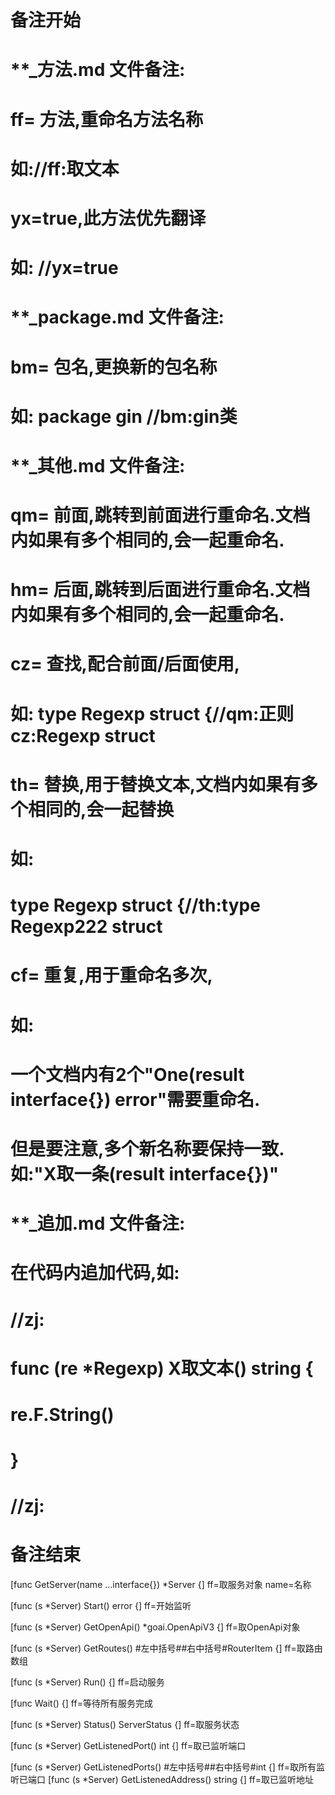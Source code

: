 # 备注开始
# **_方法.md 文件备注:
# ff= 方法,重命名方法名称
# 如://ff:取文本
#
# yx=true,此方法优先翻译
# 如: //yx=true

# **_package.md 文件备注:
# bm= 包名,更换新的包名称 
# 如: package gin //bm:gin类

# **_其他.md 文件备注:
# qm= 前面,跳转到前面进行重命名.文档内如果有多个相同的,会一起重命名.
# hm= 后面,跳转到后面进行重命名.文档内如果有多个相同的,会一起重命名.
# cz= 查找,配合前面/后面使用,
# 如: type Regexp struct {//qm:正则 cz:Regexp struct
#
# th= 替换,用于替换文本,文档内如果有多个相同的,会一起替换
# 如:
# type Regexp struct {//th:type Regexp222 struct
#
# cf= 重复,用于重命名多次,
# 如: 
# 一个文档内有2个"One(result interface{}) error"需要重命名.
# 但是要注意,多个新名称要保持一致. 如:"X取一条(result interface{})"

# **_追加.md 文件备注:
# 在代码内追加代码,如:
# //zj:
# func (re *Regexp) X取文本() string { 
# re.F.String()
# }
# //zj:
# 备注结束

[func GetServer(name ...interface{}) *Server {]
ff=取服务对象
name=名称

[func (s *Server) Start() error {]
ff=开始监听

[func (s *Server) GetOpenApi() *goai.OpenApiV3 {]
ff=取OpenApi对象

[func (s *Server) GetRoutes() #左中括号##右中括号#RouterItem {]
ff=取路由数组

[func (s *Server) Run() {]
ff=启动服务

[func Wait() {]
ff=等待所有服务完成

[func (s *Server) Status() ServerStatus {]
ff=取服务状态

[func (s *Server) GetListenedPort() int {]
ff=取已监听端口

[func (s *Server) GetListenedPorts() #左中括号##右中括号#int {]
ff=取所有监听已端口
[func (s *Server) GetListenedAddress() string {]
ff=取已监听地址
